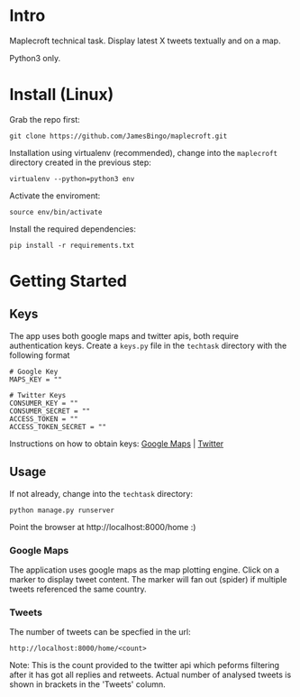 # Intro

Maplecroft technical task. Display latest X tweets textually and on a map.

Python3 only.

# Install (Linux)

Grab the repo first:

```
git clone https://github.com/JamesBingo/maplecroft.git
```

Installation using virtualenv (recommended), change into the `maplecroft` directory created in the previous step:

```
virtualenv --python=python3 env
```

Activate the enviroment:

```
source env/bin/activate
```

Install the required dependencies:

```
pip install -r requirements.txt
```

# Getting Started

## Keys

The app uses both google maps and twitter apis, both require authentication keys. Create a `keys.py` file in the `techtask` directory with the following format

```
# Google Key
MAPS_KEY = ""

# Twitter Keys
CONSUMER_KEY = ""
CONSUMER_SECRET = ""
ACCESS_TOKEN = ""
ACCESS_TOKEN_SECRET = ""
```

Instructions on how to obtain keys: [Google Maps](https://developers.google.com/maps/documentation/javascript/get-api-key) | [Twitter](https://developer.twitter.com/en/docs/basics/authentication/guides/access-tokens)


## Usage

If not already, change into the `techtask` directory:

```
python manage.py runserver
```

Point the browser at http://localhost:8000/home :)

### Google Maps
The application uses google maps as the map plotting engine. Click on a marker to display tweet content. The marker will fan out (spider) if multiple tweets referenced the same country.

### Tweets
The number of tweets can be specfied in the url:

```
http://localhost:8000/home/<count>
```

Note: This is the count provided to the twitter api which peforms filtering after it has got all replies and retweets. Actual number of analysed tweets is shown in brackets in the 'Tweets' column.